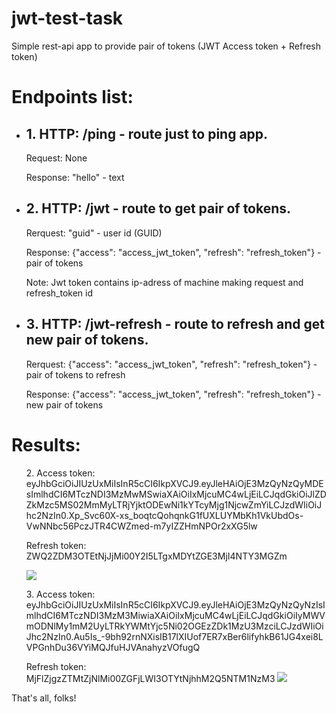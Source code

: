 # jwt-test-task
Simple rest-api app to provide pair of tokens (JWT Access token + Refresh token)

<h1>Endpoints list:</h1>
<ul>
<li></p><h2>1. HTTP: /ping - route just to ping app.</h2>
</p>Request: None
</p>Response: "hello" - text
</li>
<li></p><h2>2. HTTP: /jwt - route to get pair of tokens.</h2>
</p>Rerquest: "guid" - user id (GUID)
</p>Response: {"access": "access_jwt_token", "refresh": "refresh_token"} - pair of tokens
</p>Note: Jwt token contains ip-adress of machine making request and refresh_token id
</li>
<li></p><h2>3. HTTP: /jwt-refresh - route to refresh and get new pair of tokens.</h2>
</p>Rerquest: {"access": "access_jwt_token", "refresh": "refresh_token"} - pair of tokens to refresh
</p>Response: {"access": "access_jwt_token", "refresh": "refresh_token"} - new pair of tokens
</li>
</ul>

<h1>Results:</h1>
<ul>
</p>2. Access token: eyJhbGciOiJIUzUxMiIsInR5cCI6IkpXVCJ9.eyJleHAiOjE3MzQyNzQyMDEsImlhdCI6MTczNDI3MzMwMSwiaXAiOiIxMjcuMC4wLjEiLCJqdGkiOiJlZDZkMzc5MS02MmMyLTRjYjktODEwNi1kYTcyMjg1NjcwZmYiLCJzdWIiOiJhc2NzIn0.Xp_Svc60X-xs_boqtcQohqnkG1fUXLUYMbKh1VkUbdOs-VwNNbc56PczJTR4CWZmed-m7yIZZHmNPOr2xXG5lw
</p> Refresh token: ZWQ2ZDM3OTEtNjJjMi00Y2I5LTgxMDYtZGE3MjI4NTY3MGZm
</p><image src ="https://github.com/user-attachments/assets/f9fd13f6-33e6-4fd2-aaa7-0e8d565d3c00"></image>
</p>3. Access token: eyJhbGciOiJIUzUxMiIsInR5cCI6IkpXVCJ9.eyJleHAiOjE3MzQyNzQyNzIsImlhdCI6MTczNDI3MzM3MiwiaXAiOiIxMjcuMC4wLjEiLCJqdGkiOiIyMWVmODNlMy1mM2UyLTRkYWMtYjc5Ni02OGEzZDk1MzU3MzciLCJzdWIiOiJhc2NzIn0.Au5Is_-9bh92rnNXisIB17lXIUof7ER7xBer6lifyhkB61JG4xei8LVPGnhDu36VYiMQJfuHJVAnahyzVOfugQ
</p> Refresh token: MjFlZjgzZTMtZjNlMi00ZGFjLWI3OTYtNjhhM2Q5NTM1NzM3
<image src ="https://github.com/user-attachments/assets/d5e90be8-e84f-487b-abd2-24119d7f42f1"></image>
</ul>

That's all, folks!
